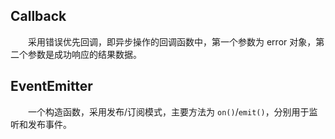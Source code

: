 ## Callback

&emsp;&emsp;采用错误优先回调，即异步操作的回调函数中，第一个参数为 error 对象，第二个参数是成功响应的结果数据。

## EventEmitter

&emsp;&emsp;一个构造函数，采用发布/订阅模式，主要方法为 `on()`/`emit()`，分别用于监听和发布事件。